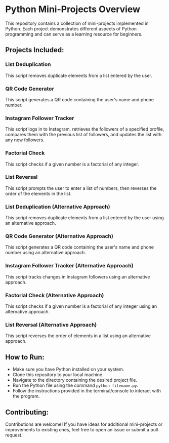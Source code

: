 # Python Mini-Projects Overview

This repository contains a collection of mini-projects implemented in Python. Each project demonstrates different aspects of Python programming and can serve as a learning resource for beginners.

## Projects Included:

### List Deduplication

This script removes duplicate elements from a list entered by the user.

### QR Code Generator

This script generates a QR code containing the user's name and phone number.

### Instagram Follower Tracker

This script logs in to Instagram, retrieves the followers of a specified profile, compares them with the previous list of followers, and updates the list with any new followers.

### Factorial Check

This script checks if a given number is a factorial of any integer.

### List Reversal

This script prompts the user to enter a list of numbers, then reverses the order of the elements in the list.

### List Deduplication (Alternative Approach)

This script removes duplicate elements from a list entered by the user using an alternative approach.

### QR Code Generator (Alternative Approach)

This script generates a QR code containing the user's name and phone number using an alternative approach.

### Instagram Follower Tracker (Alternative Approach)

This script tracks changes in Instagram followers using an alternative approach.

### Factorial Check (Alternative Approach)

This script checks if a given number is a factorial of any integer using an alternative approach.

### List Reversal (Alternative Approach)

This script reverses the order of elements in a list using an alternative approach.

## How to Run:
- Make sure you have Python installed on your system.
- Clone this repository to your local machine.
- Navigate to the directory containing the desired project file.
- Run the Python file using the command `python filename.py`.
- Follow the instructions provided in the terminal/console to interact with the program.

## Contributing:
Contributions are welcome! If you have ideas for additional mini-projects or improvements to existing ones, feel free to open an issue or submit a pull request.
